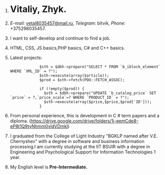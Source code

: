 1. # Vitaliy, Zhyk.

2. *E-mail:* vetal8035457@mail.ru, *Telegram:* bitvik, *Phone:* +375298035457.

3. I want to self-develop and continue to find a job.

4. HTML, CSS, JS basics,PHP basics, С# and C++ basics.

5. Latest projects:

                    $sth = $dbh->prepare("SELECT * FROM `b_iblock_element` WHERE `XML_ID` = ?");
                    $sth->execute(array($article));
                    $prod = $sth->fetch(PDO::FETCH_ASSOC);
                   
                    if (!empty($prod)) {
                      $sth = $dbh->prepare("UPDATE `b_catalog_price` SET `price` = ?,`price_scale`=? WHERE `PRODUCT_ID` = ?");
                      $sth->execute(array($price,$price,$prod['ID']));
                    }  

6. From personal experience, this is development in C # term papers and a diploma. (https://drive.google.com/drive/folders/1j-eemCde8-eP8t1Q9tyNhmm0vldVDmkl)

7. I graduated from the College of Light Industry "BGKLP named after V.E. Chernyshev" with a degree in software and business information processing.I am currently studying at the IIT BSUIR with a degree in Engineering and Psychological Support for Information Technologies 1 year.

8. My English level is **Pre-Intermediate.**